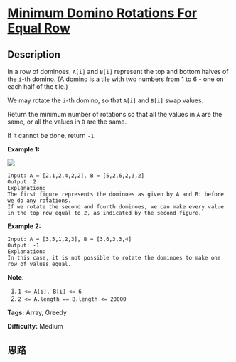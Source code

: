# [Minimum Domino Rotations For Equal Row][title]

## Description

In a row of dominoes, `A[i]` and `B[i]` represent the top and bottom halves of
the `i`-th domino.  (A domino is a tile with two numbers from 1 to 6 - one on
each half of the tile.)

We may rotate the `i`-th domino, so that `A[i]` and `B[i]` swap values.

Return the minimum number of rotations so that all the values in `A` are the
same, or all the values in `B` are the same.

If it cannot be done, return `-1`.



**Example 1:**

![](https://assets.leetcode.com/uploads/2019/03/08/domino.png)
            Input: A = [2,1,2,4,2,2], B = [5,2,6,2,3,2]    Output: 2    Explanation:    The first figure represents the dominoes as given by A and B: before we do any rotations.    If we rotate the second and fourth dominoes, we can make every value in the top row equal to 2, as indicated by the second figure.    

**Example 2:**
            Input: A = [3,5,1,2,3], B = [3,6,3,3,4]    Output: -1    Explanation:    In this case, it is not possible to rotate the dominoes to make one row of values equal.    



**Note:**

  1. `1 <= A[i], B[i] <= 6`
  2. `2 <= A.length == B.length <= 20000`


**Tags:** Array, Greedy

**Difficulty:** Medium

## 思路

[title]: https://leetcode.com/problems/minimum-domino-rotations-for-equal-row
